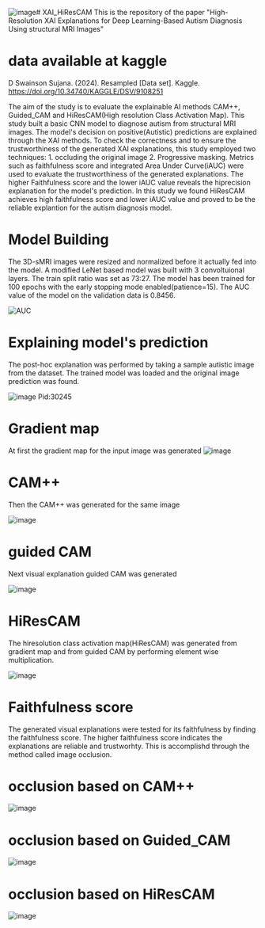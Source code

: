 ![image](https://github.com/user-attachments/assets/41d595e5-3f42-4f6a-adf1-1a383f8a9ebb)# XAI_HiResCAM
This is the repository of the paper "High-Resolution XAI Explanations for Deep Learning-Based Autism Diagnosis Using structural MRI Images"
# data available at kaggle
D Swainson Sujana. (2024). Resampled [Data set]. Kaggle. https://doi.org/10.34740/KAGGLE/DSV/9108251

The aim of the study is to evaluate the explainable AI methods CAM++, Guided_CAM and HiResCAM(High resolution Class Activation Map). This study built a basic CNN model to diagnose autism from structural MRI images. The model's decision on positive(Autistic) predictions are explained through the XAI methods. To check the correctness and to ensure the trustworthiness of the generated XAI explanations, this study employed two techniques: 1. occluding the original image 2. Progressive masking. Metrics such as faithfulness score and integrated Area Under Curve(iAUC) were used to evaluate the trustworthiness of the generated explanations. The higher Faithfulness score and the lower iAUC value reveals the hiprecision explanation for the model's prediction. In this study we found HiResCAM achieves high faithfulness score and lower iAUC value and proved to be the reliable explantion for the autism diagnosis model. 

# Model Building
The 3D-sMRI images were resized and normalized before it actually fed into the model. A modified LeNet based model was built with 3 convoltuional layers. The train split ratio was set as 73:27. The model has been trained for 100 epochs with the early stopping mode enabled(patience=15). The AUC value of the model on the validation data is 0.8456. 

![AUC](https://github.com/user-attachments/assets/322491d1-a200-4a72-bb78-4eb555f227bc)

# Explaining model's prediction
The post-hoc explanation was performed by taking a sample autistic image from the dataset. The trained model was loaded and the original image prediction was found.

![image](https://github.com/user-attachments/assets/5c3ef390-a0aa-44a5-818c-c3f80ec0eea1) Pid:30245

# Gradient map
At first the gradient map for the input image was generated
![image](https://github.com/user-attachments/assets/da3d8b07-0dc0-4417-950c-b3b8ccf1ad8a)

# CAM++
Then the CAM++ was generated for the same image

![image](https://github.com/user-attachments/assets/270a5ccc-2c94-4b8b-b111-785e7a5c1962)

# guided CAM
Next visual explanation guided CAM was generated 

![image](https://github.com/user-attachments/assets/788264b4-a439-47cb-ac6b-545efd3e2a09)

# HiResCAM
The hiresolution class activation map(HiResCAM) was generated from gradient map and from guided CAM by performing element wise multiplication.

![image](https://github.com/user-attachments/assets/7c2d8a60-7f4c-42cb-9800-fe083cb6fc4e)

# Faithfulness score
The generated visual explanations were tested for its faithfulness by finding the faithfulness score. The higher faithfulness score indicates the explanations are reliable and trustworhty. This is accomplishd through the method called image occlusion.
# occlusion based on CAM++
![image](https://github.com/user-attachments/assets/11fa2a57-9888-40fa-aa16-59e8be32e3bc)

# occlusion based on Guided_CAM

![image](https://github.com/user-attachments/assets/3a5e9765-0b1b-4473-9435-a945e8fd0974)

# occlusion based on HiResCAM

![image](https://github.com/user-attachments/assets/e9aa6a93-96d5-426b-96cf-9b78a85eacf9)








